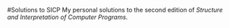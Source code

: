 #Solutions to SICP
My personal solutions to the second edition of *Structure and Interpretation of Computer Programs*.
